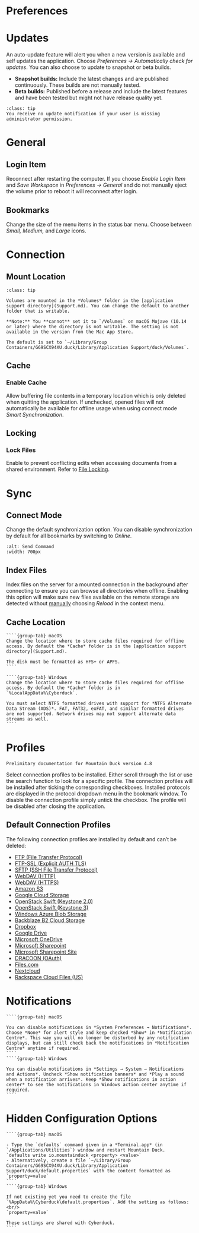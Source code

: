 Preferences
===

# Updates

An auto-update feature will alert you when a new version is available and self updates the application. Choose *Preferences → Automatically check for updates*. You can also choose to update to snapshot or beta builds.

- **Snapshot builds:** Include the latest changes and are published continuously. These builds are not manually tested.
- **Beta builds:** Published before a release and include the latest features and have been tested but might not have release quality yet.

```{admonition} Windows only
:class: tip
You receive no update notification if your user is missing administrator permission.
```

# General

## Login Item

Reconnect after restarting the computer. If you choose *Enable Login Item* and *Save Workspace* in *Preferences → General* and do not manually eject the volume prior to reboot it will reconnect after login.

## Bookmarks

Change the size of the menu items in the status bar menu. Choose between *Small, Medium,* and *Large* icons.

# Connection

## Mount Location 

````{admonition} macOS only
:class: tip

Volumes are mounted in the *Volumes* folder in the [application support directory](Support.md). You can change the default to another folder that is writable.

**Note:** You **cannot** set it to `/Volumes` on macOS Mojave (10.14 or later) where the directory is not writable. The setting is not available in the version from the Mac App Store.

The default is set to `~/Library/Group Containers/G69SCX94XU.duck/Library/Application Support/duck/Volumes`.
````

## Cache

### Enable Cache

Allow buffering file contents in a temporary location which is only deleted when quitting the application. If unchecked, opened files will not automatically be available for offline usage when using connect mode *Smart Synchronization*.

## Locking

### Lock Files

Enable to prevent conflicting edits when accessing documents from a shared environment. Refer to [File Locking](Locking.md).

# Sync

## Connect Mode

Change the default synchronization option. You can disable synchronization by default for all bookmarks by switching to *Online*.

```{image} _images/Sync_Preferences.png
:alt: Send Command
:width: 700px
```

## Index Files

Index files on the server for a mounted connection in the background after connecting to ensure you can browse all directories when offline. Enabling this option will make sure new files available on the remote storage are detected without [manually](Interface.md#reload) choosing *Reload* in the context menu.

## Cache Location

`````{tabs}
````{group-tab} macOS
Change the location where to store cache files required for offline access. By default the *Cache* folder is in the [application support directory](Support.md).

The disk must be formatted as HFS+ or APFS.
````

````{group-tab} Windows
Change the location where to store cache files required for offline access. By default the *Cache* folder is in `%LocalAppData%\Cyberduck`.

You must select NTFS formatted drives with support for *NTFS Alternate Data Stream (ADS)*. FAT, FAT32, exFAT, and similar formatted drives are not supported. Network drives may not support alternate data streams as well.
````
`````

# Profiles

```{note}
Prelimitary documentation for Mountain Duck version 4.8
``` 

Select connection profiles to be installed. Either scroll through the list or use the search function to look for a specific profile. The connection profiles will be installed after ticking the corresponding checkboxes. Installed protocols are displayed in the protocol dropdown menu in the bookmark window. To disable the connection profile simply untick the checkbox. The profile will be disabled after closing the application.


## Default Connection Profiles

The following connection profiles are installed by default and can’t be deleted:

- [FTP (File Transfer Protocol)](../Protocols/FTP.md)
- [FTP-SSL (Explicit AUTH TLS)](../Protocols/FTP.md)
- [SFTP (SSH File Transfer Protocol)](../Protocols/SFTP.md)
- [WebDAV (HTTP)](../Protocols/WebDAV/index.md)
- [WebDAV (HTTPS)](../Protocols/WebDAV/index.md)
- [Amazon S3](../Protocols/S3/index.md)
- [Google Cloud Storage](../Protocols/Google_Cloud_Storage.md)
- [OpenStack Swift (Keystone 2.0)](../Protocols/OpenStack/index.md)
- [OpenStack Swift (Keystone 3)](../Protocols/OpenStack/index.md)
- [Windows Azure Blob Storage](../Protocols/Azure.md)
- [Backblaze B2 Cloud Storage](../Protocols/B2.md)
- [Dropbox](../Protocols/Dropbox.md)
- [Google Drive](../Protocols/Google_Drive.md)
- [Microsoft OneDrive](../Protocols/OneDrive.md)
- [Microsoft Sharepoint](../Protocols/SharePoint.md)
- [Microsoft Sharepoint Site](../Protocols/SharePoint.md)
- [DRACOON (OAuth)](../Protocols/Dracoon.md)
- [Files.com](../Protocols/Files.com.md)
- [Nextcloud](../Protocols/WebDAV/Nextcloud.md)
- [Rackspace Cloud Files (US)](../Protocols/OpenStack/CloudFiles.md)

# Notifications

`````{tabs}
````{group-tab} macOS

You can disable notifications in *System Preferences → Notifications*. Choose *None* for alert style and keep checked *Show* in *Notification Centre*. This way you will no longer be disturbed by any notification displays, but can still check back the notifications in *Notification Centre* anytime if required.
````
````{group-tab} Windows

You can disable notifications in *Settings → System → Notifications and Actions*. Uncheck *Show notification banners* and *Play a sound when a notification arrives*. Keep *Show notifications in action center* to see the notifications in Windows action center anytime if required.
````
`````

# Hidden Configuration Options

`````{tabs}
````{group-tab} macOS

- Type the `defaults` command given in a *Terminal.app* (in `/Applications/Utilities`) window and restart Mountain Duck.
`defaults write io.mountainduck <property> <value>`
- Alternatively, create a file `~/Library/Group Containers/G69SCX94XU.duck/Library/Application Support/duck/default.properties` with the content formatted as `property=value`
````
````{group-tab} Windows

If not existing yet you need to create the file `%AppData%\Cyberduck\default.properties`. Add the setting as follows:<br/>
`property=value`

These settings are shared with Cyberduck.
````

`````